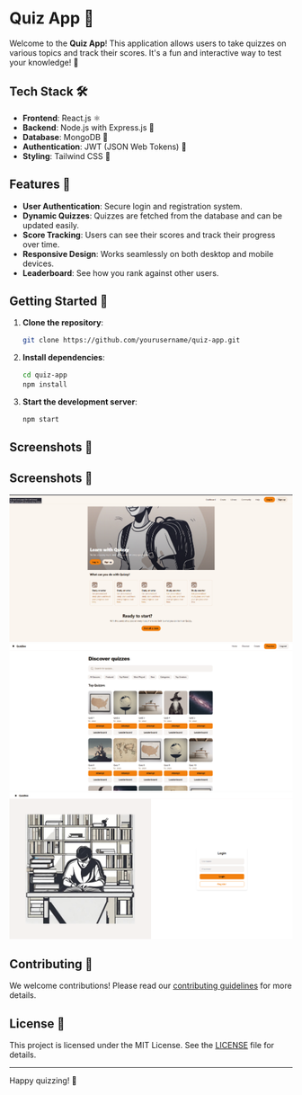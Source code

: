# Quiz App 🎉

Welcome to the **Quiz App**! This application allows users to take quizzes on various topics and track their scores. It's a fun and interactive way to test your knowledge! 🧠

## Tech Stack 🛠️

- **Frontend**: React.js ⚛️
- **Backend**: Node.js with Express.js 🚀
- **Database**: MongoDB 🍃
- **Authentication**: JWT (JSON Web Tokens) 🔐
- **Styling**: Tailwind CSS 🎨

## Features 🌟

- **User Authentication**: Secure login and registration system.
- **Dynamic Quizzes**: Quizzes are fetched from the database and can be updated easily.
- **Score Tracking**: Users can see their scores and track their progress over time.
- **Responsive Design**: Works seamlessly on both desktop and mobile devices.
- **Leaderboard**: See how you rank against other users.

## Getting Started 🚀

1. **Clone the repository**:
    ```bash
    git clone https://github.com/yourusername/quiz-app.git
    ```
2. **Install dependencies**:
    ```bash
    cd quiz-app
    npm install
    ```
3. **Start the development server**:
    ```bash
    npm start
    ```

## Screenshots 📸

## Screenshots 📸

![Home Page](./screenshots/Screenshot%202024-12-12%20222423.png)
![Quiz Page](./screenshots/Screenshot%202024-12-12%20222537.png)
![Login](./screenshots/Screenshot%202024-12-12%20222519.png)


## Contributing 🤝

We welcome contributions! Please read our [contributing guidelines](CONTRIBUTING.md) for more details.

## License 📄

This project is licensed under the MIT License. See the [LICENSE](LICENSE) file for details.

---

Happy quizzing! 🎉